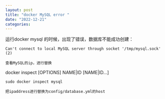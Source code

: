 ```yaml
---
layout: post
title: "docker MySQL error "
date: "2022-12-21"
categories: 
---
```

<p>运行docker mysql 的时候，出现了错误，数据库不能成功创建：</p>

<pre>
<code>Can&#39;t connect to local MySQL server through socket &#39;/tmp/mysql.sock&#39; (2)</code></pre>

<p><code>查看MySQL的ip，进行替换 </code></p>

<p>docker inspect [OPTIONS] NAME|ID [NAME|ID...]</p>

<p><code>sudo docker inspect mysql</code></p>

<p><code>把ipaddress进行替换为config/database.yml的host</code></p>


